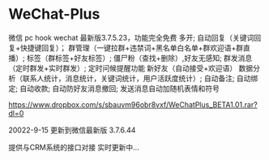 # WeChat-Plus
微信 pc hook wechat 最新版3.7.5.23，功能完全免费
多开;
自动回复（关键词回复+快捷键回复）；
群管理（一键拉群+违禁词+黑名单白名单+群欢迎语+群直播）;
标签（群标签+好友标签）;
僵尸粉（查找+删除）,好友无感知;
群发消息（定时群发+实时群发）;
定时问候提醒功能
新好友（自动接受+欢迎语）
数据分析（联系人统计，消息统计，关键词统计，用户活跃度统计）;
自动备注;
自动绑定;
自动收款;
自动防好友消息撤回;
发送消息自动加随机表情和符号

https://www.dropbox.com/s/sbauvm96obr8vxf/WeChatPlus_BETA1.01.rar?dl=0

20022-9-15 更新到微信最新版 3.7.6.44

提供与CRM系统的接口对接
实时更新中...
